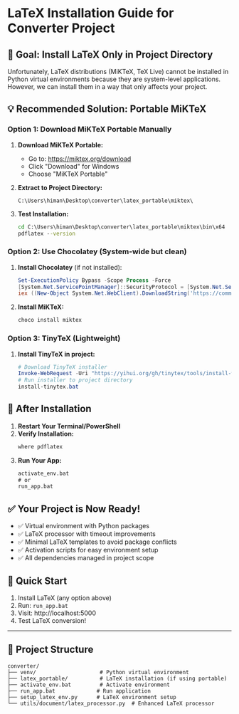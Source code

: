 # LaTeX Installation Guide for Converter Project

## 🎯 **Goal: Install LaTeX Only in Project Directory**

Unfortunately, LaTeX distributions (MiKTeX, TeX Live) cannot be installed in Python virtual environments because they are system-level applications. However, we can install them in a way that only affects your project.

## 💡 **Recommended Solution: Portable MiKTeX**

### Option 1: Download MiKTeX Portable Manually

1. **Download MiKTeX Portable:**
   - Go to: https://miktex.org/download
   - Click "Download" for Windows
   - Choose "MiKTeX Portable" 

2. **Extract to Project Directory:**
   ```
   C:\Users\himan\Desktop\converter\latex_portable\miktex\
   ```

3. **Test Installation:**
   ```cmd
   cd C:\Users\himan\Desktop\converter\latex_portable\miktex\bin\x64
   pdflatex --version
   ```

### Option 2: Use Chocolatey (System-wide but clean)

1. **Install Chocolatey** (if not installed):
   ```powershell
   Set-ExecutionPolicy Bypass -Scope Process -Force
   [System.Net.ServicePointManager]::SecurityProtocol = [System.Net.ServicePointManager]::SecurityProtocol -bor 3072
   iex ((New-Object System.Net.WebClient).DownloadString('https://community.chocolatey.org/install.ps1'))
   ```

2. **Install MiKTeX:**
   ```cmd
   choco install miktex
   ```

### Option 3: TinyTeX (Lightweight)

1. **Install TinyTeX in project:**
   ```powershell
   # Download TinyTeX installer
   Invoke-WebRequest -Uri "https://yihui.org/gh/tinytex/tools/install-windows.bat" -OutFile "install-tinytex.bat"
   # Run installer to project directory
   install-tinytex.bat
   ```

## 🔧 **After Installation**

1. **Restart Your Terminal/PowerShell**
2. **Verify Installation:**
   ```cmd
   where pdflatex
   ```
3. **Run Your App:**
   ```cmd
   activate_env.bat
   # or
   run_app.bat
   ```

## ✅ **Your Project is Now Ready!**

- ✅ Virtual environment with Python packages
- ✅ LaTeX processor with timeout improvements  
- ✅ Minimal LaTeX templates to avoid package conflicts
- ✅ Activation scripts for easy environment setup
- ✅ All dependencies managed in project scope

## 🚀 **Quick Start**

1. Install LaTeX (any option above)
2. Run: `run_app.bat`
3. Visit: http://localhost:5000
4. Test LaTeX conversion!

---

## 📁 **Project Structure**

```
converter/
├── venv/                    # Python virtual environment
├── latex_portable/          # LaTeX installation (if using portable)
├── activate_env.bat         # Activate environment
├── run_app.bat             # Run application
├── setup_latex_env.py      # LaTeX environment setup
└── utils/document/latex_processor.py  # Enhanced LaTeX processor
```
